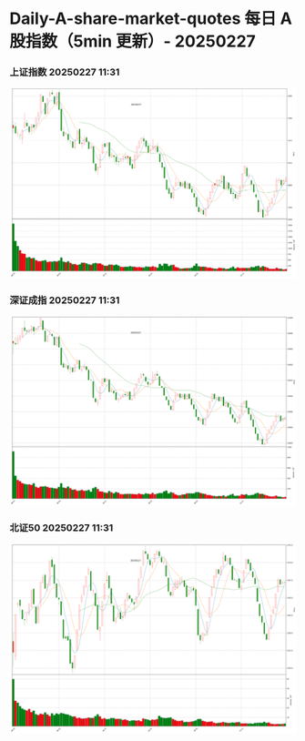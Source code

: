 
# Daily-A-share-market-quotes 每日 A 股指数（5min 更新）- 20250227

### 上证指数 20250227 11:31
![](./fig/2025/2/20250227-sh000001.png)

### 深证成指 20250227 11:31
![](./fig/2025/2/20250227-sz399001.png)

### 北证50 20250227 11:31
![](./fig/2025/2/20250227-bj899050.png)

